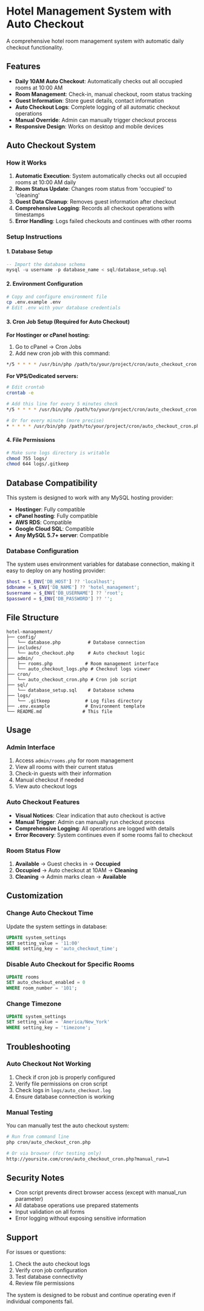 # Hotel Management System with Auto Checkout

A comprehensive hotel room management system with automatic daily checkout functionality.

## Features

- **Daily 10AM Auto Checkout**: Automatically checks out all occupied rooms at 10:00 AM
- **Room Management**: Check-in, manual checkout, room status tracking
- **Guest Information**: Store guest details, contact information
- **Auto Checkout Logs**: Complete logging of all automatic checkout operations
- **Manual Override**: Admin can manually trigger checkout process
- **Responsive Design**: Works on desktop and mobile devices

## Auto Checkout System

### How it Works
1. **Automatic Execution**: System automatically checks out all occupied rooms at 10:00 AM daily
2. **Room Status Update**: Changes room status from 'occupied' to 'cleaning'
3. **Guest Data Cleanup**: Removes guest information after checkout
4. **Comprehensive Logging**: Records all checkout operations with timestamps
5. **Error Handling**: Logs failed checkouts and continues with other rooms

### Setup Instructions

#### 1. Database Setup
```sql
-- Import the database schema
mysql -u username -p database_name < sql/database_setup.sql
```

#### 2. Environment Configuration
```bash
# Copy and configure environment file
cp .env.example .env
# Edit .env with your database credentials
```

#### 3. Cron Job Setup (Required for Auto Checkout)

**For Hostinger or cPanel hosting:**
1. Go to cPanel → Cron Jobs
2. Add new cron job with this command:
```bash
*/5 * * * * /usr/bin/php /path/to/your/project/cron/auto_checkout_cron.php
```

**For VPS/Dedicated servers:**
```bash
# Edit crontab
crontab -e

# Add this line for every 5 minutes check
*/5 * * * * /usr/bin/php /path/to/your/project/cron/auto_checkout_cron.php

# Or for every minute (more precise)
* * * * * /usr/bin/php /path/to/your/project/cron/auto_checkout_cron.php
```

#### 4. File Permissions
```bash
# Make sure logs directory is writable
chmod 755 logs/
chmod 644 logs/.gitkeep
```

## Database Compatibility

This system is designed to work with any MySQL hosting provider:

- **Hostinger**: Fully compatible
- **cPanel hosting**: Fully compatible  
- **AWS RDS**: Compatible
- **Google Cloud SQL**: Compatible
- **Any MySQL 5.7+ server**: Compatible

### Database Configuration
The system uses environment variables for database connection, making it easy to deploy on any hosting provider:

```php
$host = $_ENV['DB_HOST'] ?? 'localhost';
$dbname = $_ENV['DB_NAME'] ?? 'hotel_management';  
$username = $_ENV['DB_USERNAME'] ?? 'root';
$password = $_ENV['DB_PASSWORD'] ?? '';
```

## File Structure

```
hotel-management/
├── config/
│   └── database.php          # Database connection
├── includes/
│   └── auto_checkout.php     # Auto checkout logic
├── admin/
│   ├── rooms.php            # Room management interface
│   └── auto_checkout_logs.php # Checkout logs viewer
├── cron/
│   └── auto_checkout_cron.php # Cron job script
├── sql/
│   └── database_setup.sql    # Database schema
├── logs/
│   └── .gitkeep             # Log files directory
├── .env.example             # Environment template
└── README.md               # This file
```

## Usage

### Admin Interface
1. Access `admin/rooms.php` for room management
2. View all rooms with their current status
3. Check-in guests with their information
4. Manual checkout if needed
5. View auto checkout logs

### Auto Checkout Features
- **Visual Notices**: Clear indication that auto checkout is active
- **Manual Trigger**: Admin can manually run checkout process
- **Comprehensive Logging**: All operations are logged with details
- **Error Recovery**: System continues even if some rooms fail to checkout

### Room Status Flow
1. **Available** → Guest checks in → **Occupied**
2. **Occupied** → Auto checkout at 10AM → **Cleaning**  
3. **Cleaning** → Admin marks clean → **Available**

## Customization

### Change Auto Checkout Time
Update the system settings in database:
```sql
UPDATE system_settings 
SET setting_value = '11:00' 
WHERE setting_key = 'auto_checkout_time';
```

### Disable Auto Checkout for Specific Rooms
```sql
UPDATE rooms 
SET auto_checkout_enabled = 0 
WHERE room_number = '101';
```

### Change Timezone
```sql
UPDATE system_settings 
SET setting_value = 'America/New_York' 
WHERE setting_key = 'timezone';
```

## Troubleshooting

### Auto Checkout Not Working
1. Check if cron job is properly configured
2. Verify file permissions on cron script
3. Check logs in `logs/auto_checkout.log`
4. Ensure database connection is working

### Manual Testing
You can manually test the auto checkout system:
```bash
# Run from command line
php cron/auto_checkout_cron.php

# Or via browser (for testing only)
http://yoursite.com/cron/auto_checkout_cron.php?manual_run=1
```

## Security Notes

- Cron script prevents direct browser access (except with manual_run parameter)
- All database operations use prepared statements
- Input validation on all forms
- Error logging without exposing sensitive information

## Support

For issues or questions:
1. Check the auto checkout logs
2. Verify cron job configuration  
3. Test database connectivity
4. Review file permissions

The system is designed to be robust and continue operating even if individual components fail.